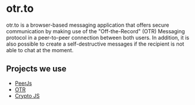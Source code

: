 # otr.to
otr.to is a browser-based messaging application that offers secure communication by making use of the "Off-the-Record" (OTR) Messaging protocol in a peer-to-peer connection between both users.
In addition, it is also possible to create a self-destructive messages if the recipient is not able to chat at the moment.

## Projects we use
- [PeerJs](https://github.com/peers/peerjs)
- [OTR](https://github.com/arlolra/otr)
- [Crypto JS](https://code.google.com/p/crypto-js/)
